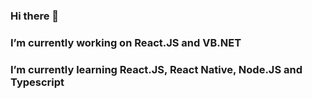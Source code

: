 ### Hi there 👋

### I’m currently working on React.JS and VB.NET
### I’m currently learning React.JS, React Native, Node.JS and Typescript

